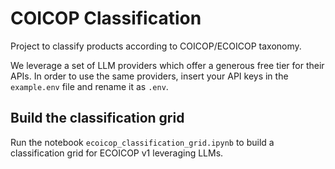 # COICOP Classification

Project to classify products according to COICOP/ECOICOP taxonomy.

We leverage a set of LLM providers which offer a generous free tier for their APIs. In order to use the same providers, insert your API keys in the `example.env` file and rename it as `.env`.

## Build the classification grid
Run the notebook `ecoicop_classification_grid.ipynb` to build a classification grid for ECOICOP v1 leveraging LLMs.


